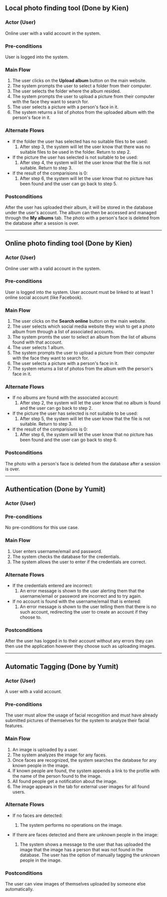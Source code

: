 ## Local photo finding tool (Done by Kien)

### Actor (User)
Online user with a valid account in the system.

### Pre-conditions
User is logged into the system. 

### Main Flow
1. The user clicks on the **Upload album** button on the main website.
2. The system prompts the user to select a folder from their computer.
3. The user selects the folder where the album resided.
4. The system prompts the user to upload a picture from their computer with the face they want to search for.
5. The user selects a picture with a person's face in it.
6. The system returns a list of photos from the uploaded album with the person's face in it.

### Alternate Flows
- If the folder the user has selected has no suitable files to be used:
	1. After step 3, the system will let the user know that there was no suitable files to be used in the folder. Return to step 2.
- If the picture the user has selected is not suitable to be used:
	1. After step 4, the system will let the user know that the file is not suitable. Return to step 3.
- If the result of the comparisions is 0:
	1. After step 6, the system will let the user know that no picture has been found and the user can go back to step 5.

### Postconditions
After the user has uploaded their album, it will be stored in the database under the user's account. The album can then be accessed and managed through the **My albums** tab. The photo with a person's face is deleted from the database after a session is over.

---

## Online photo finding tool (Done by Kien)

### Actor (User)
Online user with a valid account in the system.

### Pre-conditions
User is logged into the system. User account must be linked to at least 1 online social account (like Facebook).

### Main Flow
1. The user clicks on the **Search online** button on the main website.
2. The user selects which social media website they wish to get a photo album from through a list of associated accounts.
3. The system promts the user to select an album from the list of albums found with that account.
4. The user selects 1 album.
5. The system prompts the user to upload a picture from their computer with the face they want to search for.
6. The user selects a picture with a person's face in it.
7. The system returns a list of photos from the album with the person's face in it.

### Alternate Flows
- If no albums are found with the associated account:
	1. After step 2, the system will let the user know that no album is found and the user can go back to step 2.
- If the picture the user has selected is not suitable to be used:
	1. After step 5, the system will let the user know that the file is not suitable. Return to step 3.
- If the result of the comparisions is 0:
	1. After step 6, the system will let the user know that no picture has been found and the user can go back to step 6.

### Postconditions
The photo with a person's face is deleted from the database after a session is over.

---

## Authentication (Done by Yumit)

### Actor (User)

### Pre-conditions

No pre-conditions for this use case.

### Main Flow

1. User enters username/email and password.
2. The system checks the database for the credentials.
3. The system allows the user to enter if the credentials are correct.

### Alternate Flows

- If the credentials entered are incorrect:
	1. An error message is shown to the user alerting them that the username/email or password are incorrect and to try again.
- If no account is found with the username/email that is entered:
	1. An error message is shown to the user telling them that there is no such account, redirecting the user to create an account if they choose to.

### Postconditions

After the user has logged in to their account without any errors they can then use the application however they choose such as
uploading images.

---

## Automatic Tagging (Done by Yumit)

### Actor (User)

A user with a valid account.

### Pre-conditions

The user must allow the usage of facial recognition and must have already submitted pictures of themselves for the system to 
analyze their facial features.

### Main Flow

1. An image is uploaded by a user.
2. The system analyzes the image for any faces.
3. Once faces are recognized, the system searches the database for any known people in the image.
4. If known people are found, the system appends a link to the profile with the name of the person found to the image.
5. All found people get a notification about the image.
6. The image appears in the tab for external user images for all found users.

### Alternate Flows

- If no faces are detected:
	1. The system performs no operations on the image.
	
- If there are faces detected and there are unknown people in the image:
	1. The system shows a message to the user that has uploaded the image that the image has a person that was not found in the database. The user has the option of manually tagging the unknown people in the image. 


### Postconditions

The user can view images of themselves uploaded by someone else automatically.